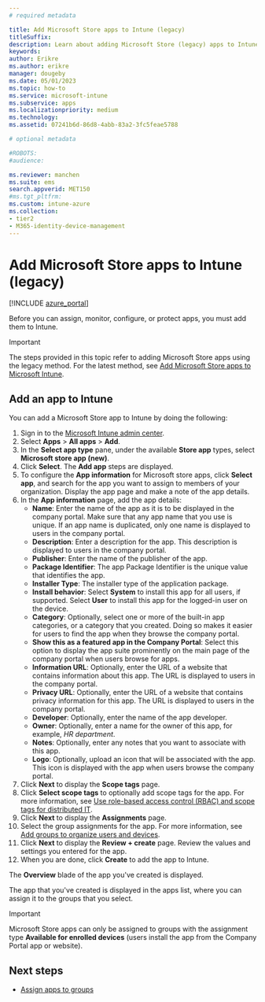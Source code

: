 ```yaml
---
# required metadata

title: Add Microsoft Store apps to Intune (legacy)
titleSuffix:
description: Learn about adding Microsoft Store (legacy) apps to Intune.
keywords:
author: Erikre
ms.author: erikre
manager: dougeby
ms.date: 05/01/2023
ms.topic: how-to
ms.service: microsoft-intune
ms.subservice: apps
ms.localizationpriority: medium
ms.technology:
ms.assetid: 07241b6d-86d8-4abb-83a2-3fc5feae5788

# optional metadata

#ROBOTS:
#audience:

ms.reviewer: manchen
ms.suite: ems
search.appverid: MET150
#ms.tgt_pltfrm:
ms.custom: intune-azure
ms.collection:
- tier2
- M365-identity-device-management
---
```


# Add Microsoft Store apps to Intune (legacy)

[!INCLUDE [azure_portal](../includes/azure_portal.md)]

Before you can assign, monitor, configure, or protect apps, you must add them to Intune. 

> [!IMPORTANT]
> The steps provided in this topic refer to adding Microsoft Store apps using the legacy method. For the latest method, see  [Add Microsoft Store apps to Microsoft Intune](../apps/store-apps-microsoft.md).

## Add an app to Intune
You can add a Microsoft Store app to Intune by doing the following:

1. Sign in to the [Microsoft Intune admin center](https://go.microsoft.com/fwlink/?linkid=2109431).
2. Select **Apps** > **All apps** > **Add**.
3. In the **Select app type** pane, under the available **Store app** types, select **Microsoft store app (new)**.
4. Click **Select**. The **Add app** steps are displayed.
5. To configure the **App information** for Microsoft store apps, click **Select app**, and search for the app you want to assign to members of your organization. Display the app page and make a note of the app details. 
6. In the **App information** page, add the app details:
    - **Name**: Enter the name of the app as it is to be displayed in the company portal. Make sure that any app name that you use is unique. If an app name is duplicated, only one name is displayed to users in the company portal.
    - **Description**: Enter a description for the app. This description is displayed to users in the company portal.
    - **Publisher**: Enter the name of the publisher of the app. 
    - **Package Identifier**: The app Package Identifier is the unique value that identifies the app.
    - **Installer Type**: The installer type of the application package.
	- **Install behavior**: Select **System** to install this app for all users, if supported. Select **User** to install this app for the logged-in user on the device.
    - **Category**: Optionally, select one or more of the built-in app categories, or a category that you created. Doing so makes it easier for users to find the app when they browse the company portal.
    - **Show this as a featured app in the Company Portal**: Select this option to display the app suite prominently on the main page of the company portal when users browse for apps.
    - **Information URL**: Optionally, enter the URL of a website that contains information about this app. The URL is displayed to users in the company portal.
    - **Privacy URL**: Optionally, enter the URL of a website that contains privacy information for this app. The URL is displayed to users in the company portal.
    - **Developer**: Optionally, enter the name of the app developer.
    - **Owner**: Optionally, enter a name for the owner of this app, for example, *HR department*.
    - **Notes**: Optionally, enter any notes that you want to associate with this app.
    - **Logo**: Optionally, upload an icon that will be associated with the app. This icon is displayed with the app when users browse the company portal.
1. Click **Next** to display the **Scope tags** page.
1. Click **Select scope tags** to optionally add scope tags for the app. For more information, see [Use role-based access control (RBAC) and scope tags for distributed IT](../fundamentals/scope-tags.md).
1. Click **Next** to display the **Assignments** page.
1. Select the group assignments for the app. For more information, see [Add groups to organize users and devices](../fundamentals/groups-add.md). 
1. Click **Next** to display the **Review + create** page. Review the values and settings you entered for the app.
1. When you are done, click **Create** to add the app to Intune.

The **Overview** blade of the app you've created is displayed.

The app that you've created is displayed in the apps list, where you can assign it to the groups that you select.

> [!IMPORTANT]
> Microsoft Store apps can only be assigned to groups with the assignment type **Available for enrolled devices** (users install the app from the Company Portal app or website).

## Next steps

- [Assign apps to groups](apps-deploy.md)
